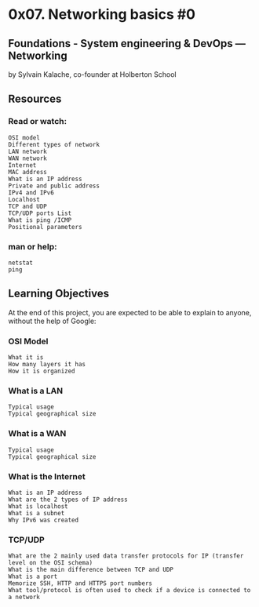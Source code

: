 # 0x07. Networking basics #0

## Foundations - System engineering & DevOps ― Networking

by Sylvain Kalache, co-founder at Holberton School

## Resources

### Read or watch:

    OSI model
    Different types of network
    LAN network
    WAN network
    Internet
    MAC address
    What is an IP address
    Private and public address
    IPv4 and IPv6
    Localhost
    TCP and UDP
    TCP/UDP ports List
    What is ping /ICMP
    Positional parameters

### man or help:

    netstat
    ping

## Learning Objectives

At the end of this project, you are expected to be able to explain to anyone, without the help of Google:
### OSI Model

    What it is
    How many layers it has
    How it is organized

### What is a LAN

    Typical usage
    Typical geographical size

### What is a WAN

    Typical usage
    Typical geographical size

### What is the Internet

    What is an IP address
    What are the 2 types of IP address
    What is localhost
    What is a subnet
    Why IPv6 was created

### TCP/UDP

    What are the 2 mainly used data transfer protocols for IP (transfer level on the OSI schema)
    What is the main difference between TCP and UDP
    What is a port
    Memorize SSH, HTTP and HTTPS port numbers
    What tool/protocol is often used to check if a device is connected to a network
